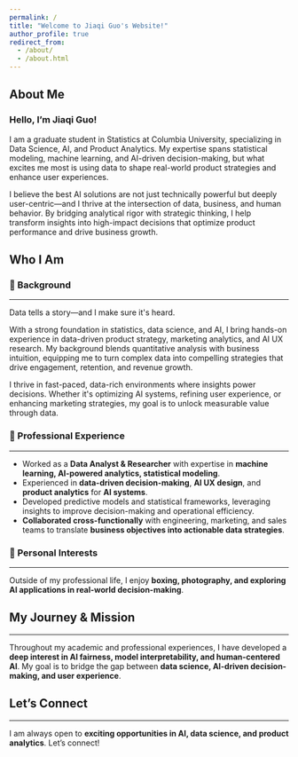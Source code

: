 ```yaml
---
permalink: /
title: "Welcome to Jiaqi Guo's Website!"
author_profile: true
redirect_from: 
  - /about/
  - /about.html
---
```


About Me
------
### **Hello, I’m Jiaqi Guo!**
I am a graduate student in Statistics at Columbia University, specializing in Data Science, AI, and Product Analytics. My expertise spans statistical modeling, machine learning, and AI-driven decision-making, but what excites me most is using data to shape real-world product strategies and enhance user experiences.

I believe the best AI solutions are not just technically powerful but deeply user-centric—and I thrive at the intersection of data, business, and human behavior. By bridging analytical rigor with strategic thinking, I help transform insights into high-impact decisions that optimize product performance and drive business growth. 

Who I Am
------

### **📌 Background**
------
Data tells a story—and I make sure it's heard.

With a strong foundation in statistics, data science, and AI, I bring hands-on experience in data-driven product strategy, marketing analytics, and AI UX research. My background blends quantitative analysis with business intuition, equipping me to turn complex data into compelling strategies that drive engagement, retention, and revenue growth.

I thrive in fast-paced, data-rich environments where insights power decisions. Whether it's optimizing AI systems, refining user experience, or enhancing marketing strategies, my goal is to unlock measurable value through data.

### **💼 Professional Experience**
------
- Worked as a **Data Analyst & Researcher** with expertise in **machine learning, AI-powered analytics, statistical modeling**.
- Experienced in **data-driven decision-making**, **AI UX design**, and **product analytics** for **AI systems**.
- Developed predictive models and statistical frameworks, leveraging insights to improve decision-making and operational efficiency.
- **Collaborated cross-functionally** with engineering, marketing, and sales teams to translate **business objectives into actionable data strategies**.
  
### **🎯 Personal Interests**
------
Outside of my professional life, I enjoy **boxing, photography, and exploring AI applications in real-world decision-making**.

## **My Journey & Mission**
------
Throughout my academic and professional experiences, I have developed a **deep interest in AI fairness, model interpretability, and human-centered AI**. My goal is to bridge the gap between **data science, AI-driven decision-making, and user experience**.

## **Let’s Connect**
------
I am always open to **exciting opportunities in AI, data science, and product analytics**. Let’s connect!
